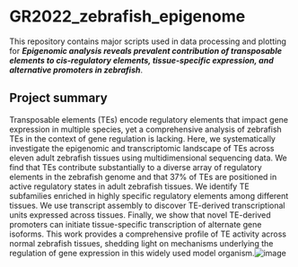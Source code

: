 # GR2022_zebrafish_epigenome
This repository contains major scripts used in data processing and plotting for ***Epigenomic analysis reveals prevalent contribution of transposable elements to cis-regulatory elements, tissue-specific expression, and alternative promoters in zebrafish***.

## Project summary
Transposable elements (TEs) encode regulatory elements that impact gene expression in multiple species, yet a comprehensive analysis of zebrafish TEs in the context of gene regulation is lacking. Here, we systematically investigate the epigenomic and transcriptomic landscape of TEs across eleven adult zebrafish tissues using multidimensional sequencing data. We find that TEs contribute substantially to a diverse array of regulatory elements in the zebrafish genome and that 37% of TEs are positioned in active regulatory states in adult zebrafish tissues. We identify TE subfamilies enriched in highly specific regulatory elements among different tissues. We use transcript assembly to discover TE-derived transcriptional units expressed across tissues. Finally, we show that novel TE-derived promoters can initiate tissue-specific transcription of alternate gene isoforms. This work provides a comprehensive profile of TE activity across normal zebrafish tissues, shedding light on mechanisms underlying the regulation of gene expression in this widely used model organism.![image](https://user-images.githubusercontent.com/19397421/169065220-7d3b16ed-68e1-4c01-99d1-abadfc1ce26e.png)
